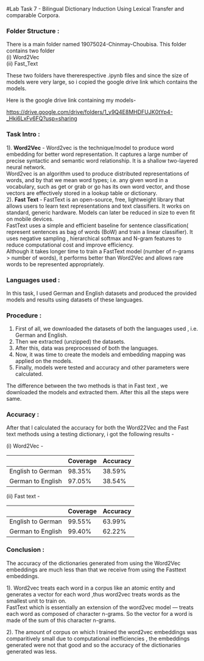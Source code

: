 #Lab Task 7 - Bilingual Dictionary Induction Using Lexical Transfer and comparable Corpora.


### Folder Structure :

There is a main folder named 19075024-Chinmay-Choubisa. This folder contains two folder <br>
(i) Word2Vec <br>
(ii) Fast_Text

These two folders have thererespective .ipynb files and since the size of models were very large, so i copied the google drive link which contains the models.

Here is the google drive link containing my models-

https://drive.google.com/drive/folders/1_y9Q4E8MHDFUJK0tYp4-_Hki6LxFv6FQ?usp=sharing



### Task Intro :

1). **Word2Vec** - Word2vec is the technique/model to produce word embedding for better word representation. It captures a large number of precise syntactic and semantic word relationship. It is a shallow two-layered neural network. <br> Word2vec is an algorithm used to produce distributed representations of words, and by that we mean word types; i.e. any given word in a vocabulary, such as get or grab or go has its own word vector, and those vectors are effectively stored in a lookup table or dictionary. <br>
2). **Fast Text** - FastText is an open-source, free, lightweight library that allows users to learn text representations and text classifiers. It works on standard, generic hardware. Models can later be reduced in size to even fit on mobile devices. <br> FastText uses a simple and efficient baseline for sentence classification( represent sentences as bag of words (BoW) and train a linear classifier). It uses negative sampling , hierarchical softmax and N-gram features to reduce computational cost and improve efficiency. <br> Although it takes longer time to train a FastText model (number of n-grams > number of words), it performs better than Word2Vec and allows rare words to be represented appropriately.

### Languages used :

In this task, I used German and English datasets and produced the provided models and results using datasets of these languages.


### Procedure :

1) First of all, we downloaded the datasets of both the languages used , i.e. German and English.
2) Then we extracted (unzipped) the datasets.
3) After this, data was preprocessed of both the languages.
4) Now, it was time to create the models and embedding mapping was applied on the models.
5) Finally, models were tested and accuracy and other parameters were calculated.

The difference between the two methods is that in Fast text , we downloaded the models and extracted them. After this all the steps were same.

### Accuracy :

After that I calculated the accuracy for both the Word22Vec and the Fast text methods using a testing dictionary, i got the following results -

(i) Word2Vec - 

|                   | Coverage | Accuracy |
|-------------------|----------|----------|
| English to German |  98.35%  |  38.59%  |
| German to English |  97.05%  |  38.54%  |

(ii) Fast text - 

|                   | Coverage | Accuracy |
|-------------------|----------|----------|
| English to German |  99.55%  |  63.99%  |
| German to English |  99.40%  |  62.22%  |



### Conclusion :

The accuracy of the dictionaries generated from using the Word2Vec embeddings are much less than that we receive from using the Fasttext embeddings.


1). Word2vec treats each word in a corpus like an atomic entity and generates a vector for each word ,thus word2vec treats words as the smallest unit to train on. <br>
FastText which is essentially an extension of the word2vec model — treats each word as composed of character n-grams. So the vector for a word is made of the sum of this character n-grams.

2). The amount of corpus on which I trained the word2vec embeddings was comparitively small due to computational inefficiencies , the embeddings generated were not that good and so the accuracy of the dictionaries generated was less.
